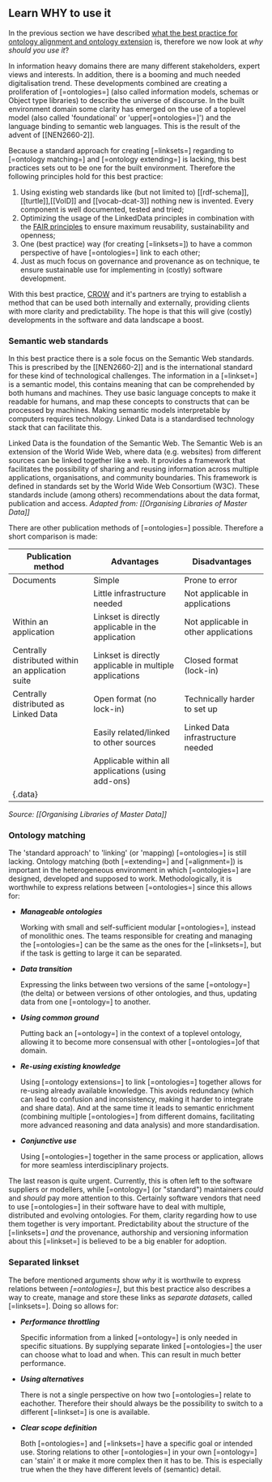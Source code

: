 ## Learn WHY to use it

In the previous section we have described [what the best practice for ontology alignment and ontology extension](#learn-what-it-is) is, therefore we now look at _why should you use it_?

In information heavy domains there are many different stakeholders, expert views and interests. In addition, there is a booming and much needed digitalisation trend. These developments combined are creating a proliferation of [=ontologies=] (also called information models, schemas or Object type libraries) to describe the universe of discourse. In the built environment domain some clarity has emerged on the use of a toplevel model (also called 'foundational' or 'upper[=ontologies=]') and the language binding to semantic web languages. This is the result of the advent of [[NEN2660-2]].

Because a standard approach for creating [=linksets=] regarding to [=ontology matching=] and [=ontology extending=] is lacking, this best practices sets out to be one for the built environment. Therefore the following principles hold for this best practice:

1. Using existing web standards like (but not limited to) [[rdf-schema]],[[turtle]],[[VoID]] and [[vocab-dcat-3]] nothing new is invented. Every component is well documented, tested and tried;
2. Optimizing the usage of the LinkedData principles in combination with the [FAIR principles](https://www.nature.com/articles/sdata201618) to ensure maximum reusability, sustainability and openness;
3. One (best practice) way (for creating [=linksets=]) to have a common perspective of have [=ontologies=] link to each other;
4. Just as much focus on governance and provenance as on technique, te ensure sustainable use for implementing in (costly) software development.

With this best practice, [CROW](https://www.crow.nl/) and it's partners are trying to establish a method that can be used both internally and externally, providing clients with more clarity and predictability. The hope is that this will give (costly) developments in the software and data landscape a boost.

### Semantic web standards

In this best practice there is a sole focus on the Semantic Web standards. This is prescribed by the [[NEN2660-2]] and is the international standard for these kind of technological challenges. The information in a [=linkset=] is a semantic model, this contains meaning that can be comprehended by both humans and machines. They use basic language concepts to make it readable for humans, and map these concepts to constructs that can be processed by machines. Making semantic models interpretable by computers requires technology. Linked Data is a standardised technology stack that can facilitate this.

Linked Data is the foundation of the Semantic Web. The Semantic Web is an extension of the World Wide Web, where data (e.g. websites) from different sources can be linked together like a web. It provides a framework that facilitates the possibility of sharing and reusing information across multiple applications, organisations, and community boundaries. This framework is defined in standards set by the World Wide Web Consortium (W3C). These standards include (among others) recommendations about the data format, publication and access. _Adapted from: [[Organising Libraries of Master Data]]_

There are other publication methods of [=ontologies=] possible. Therefore a short comparison is made:

| Publication method                                | Advantages                                              | Disadvantages                        |
|---------------------------------------------------|---------------------------------------------------------|--------------------------------------|
| Documents                                         | Simple                                                  | Prone to error                       |
|                                                   | Little infrastructure needed                            | Not applicable in applications       |
| Within an application                             | Linkset is directly applicable in the application       | Not applicable in other applications |
| Centrally distributed within an application suite | Linkset is directly applicable in multiple applications | Closed format (lock-in)              |
| Centrally distributed as Linked Data              | Open format (no lock-in)                                | Technically harder to set up         |
|                                                   | Easily related/linked to other sources                  | Linked Data infrastructure needed    |
|                                                   | Applicable within all applications (using add-ons)      |                                      |
| {.data}      |

_Source: [[Organising Libraries of Master Data]]_


### Ontology matching

The 'standard approach' to 'linking' (or 'mapping) [=ontologies=] is still lacking. Ontology matching (both [=extending=] and [=alignment=]) is important in the heterogeneous environment in which [=ontologies=] are designed, developed and supposed to work. Methodologically, it is worthwhile to express relations between [=ontologies=] since this allows for:

- **_Manageable ontologies_**

  Working with small and self-sufficient modular [=ontologies=], instead of monolithic ones. The teams responsible for creating and managing the [=ontologies=] can be the same as the ones for the [=linksets=], but if the task is getting to large it can be separated. 

- **_Data transition_**

  Expressing the links between two versions of the same [=ontology=] (the delta) or between versions of other ontologies, and thus, updating data from one [=ontology=] to another.

- **_Using common ground_**

  Putting back an [=ontology=] in the context of a toplevel ontology, allowing it to become more consensual with other [=ontologies=]of that domain.

- **_Re-using existing knowledge_**

  Using [=ontology extensions=] to link [=ontologies=] together allows for re-using already available knowledge. This avoids redundancy (which can lead to confusion and inconsistency, making it harder to integrate and share data). And at the same time it leads to semantic enrichment (combining multiple [=ontologies=] from different domains, facilitating more advanced reasoning and data analysis) and more standardisation. 

- **_Conjunctive use_**

  Using [=ontologies=] together in the same process or application, allows for more seamless interdisciplinary projects.

The last reason is quite urgent. Currently, this is often left to the software suppliers or modellers, while [=ontology=] (or "standard") maintainers _could_ and _should_ pay more attention to this. Certainly software vendors that need to use [=ontologies=] in their software have to deal with multiple, distributed and evolving ontologies. For them, clarity regarding how to use them together is very important. Predictability about the structure of the [=linksets=] _and_ the provenance, authorship and versioning information about this [=linkset=] is believed to be a big enabler for adoption.

### Separated linkset

The before mentioned arguments show _why_ it is worthwile to express relations between _[=ontologies=]_, but this best practice also describes a way to create, manage and store these links as _separate datasets_, called [=linksets=]. Doing so allows for: 

- **_Performance throttling_**

  Specific information from a linked [=ontology=] is only needed in specific situations. By supplying separate linked [=ontologies=] the user can choose what to load and when. This can result in much better performance.

- **_Using alternatives_**

  There is not a single perspective on how two [=ontologies=] relate to eachother. Therefore their should always be the possibility to switch to a different [=linkset=] is one is available.

- **_Clear scope definition_**

  Both [=ontologies=] and [=linksets=] have a specific goal or intended use. Storing relations to other [=ontologies=] in your own [=ontology=] can 'stain' it or make it more complex then it has to be. This is especially true when the they have different levels of (semantic) detail.  

